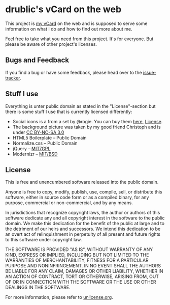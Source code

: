 # drublic's vCard on the web

This project is [my vCard](http://drublic.de/) on the web and is supposed to serve some information on what I do and how to find out more about me.

Feel free to take what you need from this project. It's for everyone. But please be aware of other project's licenses.

## Bugs and Feedback
If you find a bug or have some feedback, please head over to the [issue-tracker](https://github.com/drublic/vc/issues).

## Stuff I use
Everything is unter public domain as stated in the "License"-section but there is some stuff I use that is currently licensed differently:

* Social icons is a from a set by @rogie. You can buy them [here](http://www.finegoodsmarket.com/product/basic-social-media-icons), [License](http://www.finegoodsmarket.com/license).
* The background picture was taken by my good friend Christoph and is under [CC BY-NC-SA 3.0](http://creativecommons.org/licenses/by-nc-sa/3.0/)
* HTML5 Boilerplate – Public Domain
* Normalize.css – Public Domain
* jQuery – [MIT7GPL](http://jquery.org/license)
* Modernizr – [MIT/BSD](http://modernizr.com/license/)

## License
This is free and unencumbered software released into the public domain.

Anyone is free to copy, modify, publish, use, compile, sell, or
distribute this software, either in source code form or as a compiled
binary, for any purpose, commercial or non-commercial, and by any
means.

In jurisdictions that recognize copyright laws, the author or authors
of this software dedicate any and all copyright interest in the
software to the public domain. We make this dedication for the benefit
of the public at large and to the detriment of our heirs and
successors. We intend this dedication to be an overt act of
relinquishment in perpetuity of all present and future rights to this
software under copyright law.

THE SOFTWARE IS PROVIDED "AS IS", WITHOUT WARRANTY OF ANY KIND,
EXPRESS OR IMPLIED, INCLUDING BUT NOT LIMITED TO THE WARRANTIES OF
MERCHANTABILITY, FITNESS FOR A PARTICULAR PURPOSE AND NONINFRINGEMENT.
IN NO EVENT SHALL THE AUTHORS BE LIABLE FOR ANY CLAIM, DAMAGES OR
OTHER LIABILITY, WHETHER IN AN ACTION OF CONTRACT, TORT OR OTHERWISE,
ARISING FROM, OUT OF OR IN CONNECTION WITH THE SOFTWARE OR THE USE OR
OTHER DEALINGS IN THE SOFTWARE.

For more information, please refer to [unlicense.org](http://unlicense.org/).
